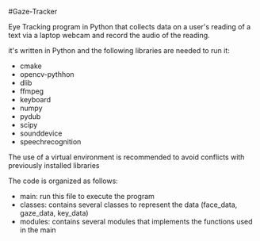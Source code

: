 #Gaze-Tracker

Eye Tracking program in Python that collects data on a user's reading of a text via a laptop webcam and record the audio of the reading.

it's written in Python and the following libraries are needed to run it:

  * cmake
  * opencv-pythhon
  * dlib
  * ffmpeg
  * keyboard
  * numpy
  * pydub
  * scipy
  * sounddevice
  * speechrecognition

The use of a virtual environment is recommended to avoid conflicts with previously installed libraries
  
The code is organized as follows:

  * main: run this file to execute the program
  * classes: contains several classes to represent the data (face_data, gaze_data, key_data)
  * modules: contains several modules that implements the functions used in the main
